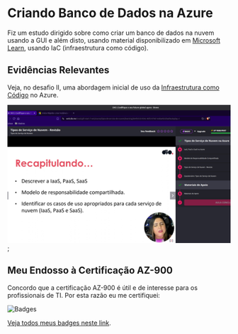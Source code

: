 # Criando Banco de Dados na Azure

Fiz um estudo dirigido sobre como criar um banco de dados na nuvem usando a GUI e além disto, usando material disponibilizado em
[Microsoft Learn](https://learn.microsoft.com/), usando IaC (infraestrutura como código).

## Evidências Relevantes

Veja, no desafio II, uma abordagem inicial de uso da [Infraestrutura como Código](../Desafio%20II/IaC/) no Azure.

![Desafio I](images/Todos-Videos-I.png);

## Meu Endosso à Certificação AZ-900

Concordo que a certificação AZ-900 é útil e de interesse para os profissionais de TI. Por esta razão eu me certifiquei:

![Badges](https://images.credly.com/size/160x160/images/be8fcaeb-c769-4858-b567-ffaaa73ce8cf/image.png)

[Veja todos meus badges neste link](https://www.credly.com/users/claudioandre-br).


